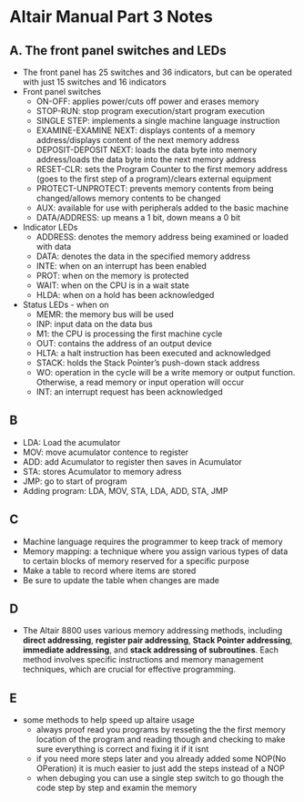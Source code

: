 # Altair Manual Part 3 Notes
## A. The front panel switches and LEDs
- The front panel has 25 switches and 36 indicators, but can be operated with  just 15 switches and 16 indicators
- Front panel switches
  - ON-OFF: applies power/cuts off power and erases memory
  - STOP-RUN: stop program execution/start program execution
  - SINGLE STEP: implements a single machine language instruction
  - EXAMINE-EXAMINE NEXT: displays contents of a memory address/displays content of the next memory address
  - DEPOSIT-DEPOSIT NEXT: loads the data byte into memory address/loads the data byte into the next memory address
  - RESET-CLR: sets the Program Counter to the first memory address (goes to the first step of a program)/clears external equipment
  - PROTECT-UNPROTECT: prevents memory contents from being changed/allows memory contents to be changed
  - AUX: available for use with peripherals added to the basic machine
  - DATA/ADDRESS: up means a 1 bit, down means a 0 bit
- Indicator LEDs
  - ADDRESS: denotes the memory address being examined or loaded with data
  - DATA: denotes the data in the specified memory address
  - INTE: when on an interrupt has been enabled
  - PROT: when on the memory is protected
  - WAIT: when on the CPU is in a wait state
  - HLDA: when on a hold has been acknowledged
- Status LEDs - when on
  - MEMR: the memory bus will be used
  - INP: input data on the data bus
  - M1: the CPU is processing the first machine cycle
  - OUT: contains the address of an output device
  - HLTA: a halt instruction has been executed and acknowledged
  - STACK: holds the Stack Pointer’s push-down stack address
  - WO: operation in the cycle will be a write memory or output function. Otherwise, a read memory or input operation will occur
  - INT: an interrupt request has been acknowledged
## B
- LDA: Load the acumulator
- MOV: move acumulator contence to register
- ADD: add Acumulator to register then saves in Acumulator
- STA: stores Acumulator to memory adress
- JMP: go to start of program
- Adding program: LDA, MOV, STA, LDA, ADD, STA, JMP

## C
- Machine language requires the programmer to keep track of memory
- Memory mapping: a technique where you assign various types of data to certain blocks of memory reserved for a specific purpose
- Make a table to record where items are stored
- Be sure to update the table when changes are made
## D
- The Altair 8800 uses various memory addressing methods, including **direct addressing**, **register pair addressing**, **Stack Pointer addressing**, **immediate addressing**, and **stack addressing of subroutines**. Each method involves specific instructions and memory management techniques, which are crucial for effective programming.
## E
- some methods to help speed up altaire usage
    - always proof read you programs by resseting the the first memory location of the program and reading though and checking to make sure everything is correct and fixing it if it isnt
    - if you need more steps later and you already added some NOP(No OPeration) it is much easier to just add the steps instead of a NOP
    - when debuging you can use a single step switch to go though the code step by step and examin the memory
